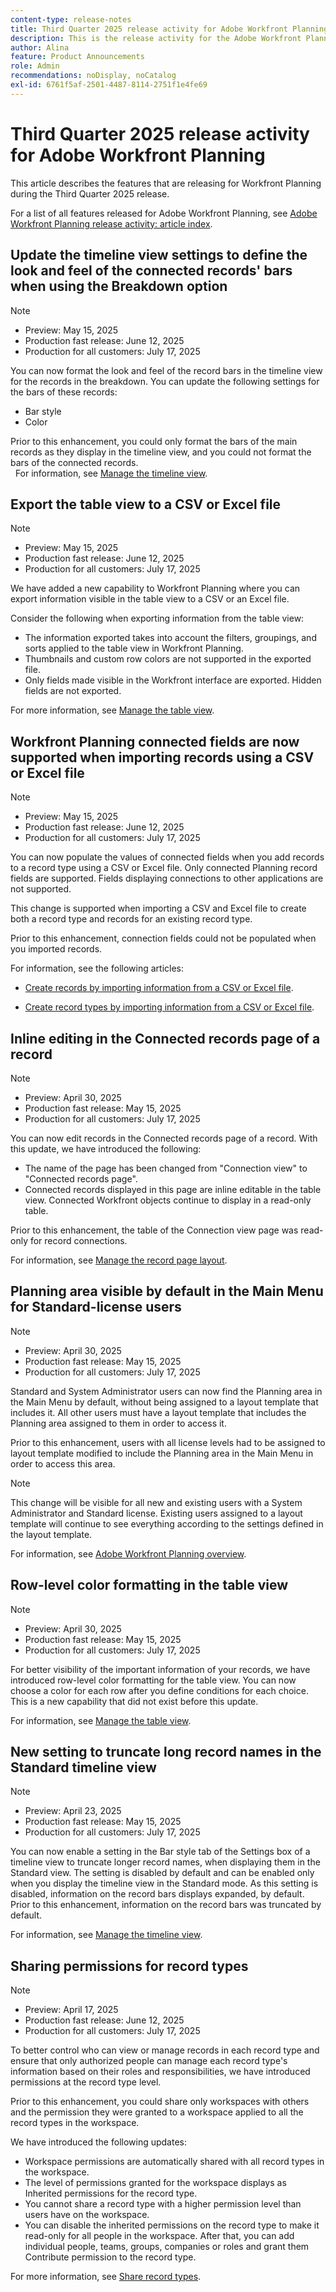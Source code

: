 ```yaml
---
content-type: release-notes
title: Third Quarter 2025 release activity for Adobe Workfront Planning
description: This is the release activity for the Adobe Workfront Planning product for the Third Quarter 2025.
author: Alina
feature: Product Announcements
role: Admin
recommendations: noDisplay, noCatalog
exl-id: 6761f5af-2501-4487-8114-2751f1e4fe69
---
```

# Third Quarter 2025 release activity for Adobe Workfront Planning

This article describes the features that are releasing for Workfront Planning during the Third Quarter 2025 release. 

<!--keep the sentence below for all future quarterly release pages-->

For a list of all features released for Adobe Workfront Planning, see [Adobe Workfront Planning release activity: article index](/help/quicksilver/product-announcements/product-releases/planning-release-activity/planning-release-activity-article-index.md).

## Update the timeline view settings to define the look and feel of the connected records' bars when using the Breakdown option 

>[!NOTE]
>
>* Preview: May 15, 2025
>* Production fast release: June 12, 2025 
>* Production for all customers:  July 17, 2025

You can now format the look and feel of the record bars in the timeline view for the records in the breakdown. You can update the following settings for the bars of these records: 

* Bar style  
* Color 

Prior to this enhancement, you could only format the bars of the main records as they display in the timeline view, and you could not format the bars of the connected records.  
 
For information, see [Manage the timeline view](/help/quicksilver/planning/views/manage-the-timeline-view.md).  

## Export the table view to a CSV or Excel file 

>[!NOTE]
>
>* Preview: May 15, 2025
>* Production fast release: June 12, 2025 
>* Production for all customers:  July 17, 2025

We have added a new capability to Workfront Planning where you can export information visible in the table view to a CSV or an Excel file.  

Consider the following when exporting information from the table view:  

* The information exported takes into account the filters, groupings, and sorts applied to the table view in Workfront Planning.
* Thumbnails and custom row colors are not supported in the exported file.  
* Only fields made visible in the Workfront interface are exported. Hidden fields are not exported.  

For more information, see [Manage the table view](/help/quicksilver/planning/views/manage-the-table-view.md). 

## Workfront Planning connected fields are now supported when importing records using a CSV or Excel file

>[!NOTE]
>
>* Preview: May 15, 2025
>* Production fast release: June 12, 2025 
>* Production for all customers:  July 17, 2025

You can now populate the values of connected fields when you add records to a record type using a CSV or Excel file.  Only connected Planning record fields are supported. Fields displaying connections to other applications are not supported. 

This change is supported when importing a CSV and Excel file to create both a record type and records for an existing record type. 

Prior to this enhancement, connection fields could not be populated when you imported records.  

For information, see the following articles:  

* [Create records by importing information from a CSV or Excel file](/help/quicksilver/planning/records/import-file-to-create-records.md).  

* [Create record types by importing information from a CSV or Excel file](/help/quicksilver/planning/architecture/import-file-to-create-record-types.md).

## Inline editing in the Connected records page of a record

>[!NOTE]
>
>* Preview: April 30, 2025
>* Production fast release: May 15, 2025 
>* Production for all customers:  July 17, 2025

You can now edit records in the Connected records page of a record. With this update, we have introduced the following:   

* The name of the page has been changed from "Connection view" to "Connected records page".  
* Connected records displayed in this page are inline editable in the table view. Connected Workfront objects continue to display in a read-only table.  

Prior to this enhancement, the table of the Connection view page was read-only for record connections.  

For information, see [Manage the record page layout](/help/quicksilver/planning/records/manage-the-record-page.md).

## Planning area visible by default in the Main Menu for Standard-license  users 

>[!NOTE]
>
>* Preview: April 30, 2025
>* Production fast release: May 15, 2025 
>* Production for all customers:  July 17, 2025

Standard and System Administrator users can now find the Planning area in the Main Menu by default, without being assigned to a layout template that includes it. All other users must have a layout template that includes the Planning area assigned to them in order to access it.   

Prior to this enhancement, users with all license levels had to be assigned to layout template modified to include the Planning area in the Main Menu in order to access this area.   
 
>[!NOTE]
>
>This change will be visible for all new and existing users with a System Administrator and Standard license. 
>Existing users assigned to a layout template will continue to see everything according to the settings defined in the layout template.  

For information, see [Adobe Workfront Planning overview](/help/quicksilver/planning/access/access-overview.md).

## Row-level color formatting in the table view 

>[!NOTE]
>
>* Preview: April 30, 2025
>* Production fast release: May 15, 2025 
>* Production for all customers:  July 17, 2025

For better visibility of the important information of your records, we have introduced row-level color formatting for the table view. You can now choose a color for each row after you define conditions for each choice.  This is a new capability that did not exist before this update. 

For information, see [Manage the table view](/help/quicksilver/planning/views/manage-the-table-view.md).

## New setting to truncate long record names in the Standard timeline view 

>[!NOTE]
>
>* Preview: April 23, 2025
>* Production fast release: May 15, 2025 
>* Production for all customers:  July 17, 2025

You can now enable a setting in the Bar style tab of the Settings box of a timeline view to truncate longer record names, when displaying them in the Standard view. The setting is disabled by default and can be enabled only when you display the timeline view in the Standard mode. As this setting is disabled, information on the record bars displays expanded, by default. Prior to this enhancement, information on the record bars was truncated by default.   

For information, see [Manage the timeline view](/help/quicksilver/planning/views/manage-the-timeline-view.md).

## Sharing permissions for record types
 

>[!NOTE]
>
>* Preview: April 17, 2025
>* Production fast release: June 12, 2025
>* Production for all customers: July 17, 2025

To better control who can view or manage records in each record type and ensure that only authorized people can manage each record type's information based on their roles and responsibilities, we have introduced permissions at the record type level. 

Prior to this enhancement, you could share only workspaces with others and the permission they were granted to a workspace applied to all the record types in the workspace.  

We have introduced the following updates:  

* Workspace permissions are automatically shared with all record types in the workspace. 
* The level of permissions granted for the workspace displays as Inherited permissions for the record type.  
* You cannot share a record type with a higher permission level than users have on the workspace.
* You can disable the inherited permissions on the record type to make it read-only for all people in the workspace. After that,  you can add individual people, teams, groups, companies or roles and grant them Contribute permission to the record type.  

For more information, see [Share record types](/help/quicksilver/planning/access/share-record-types.md).


